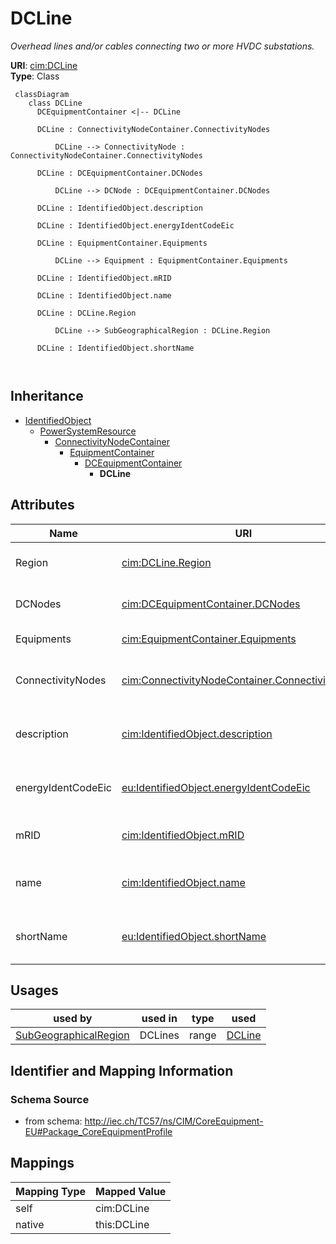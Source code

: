 # DCLine


_Overhead lines and/or cables connecting two or more HVDC substations._





**URI**: [cim:DCLine](http://iec.ch/TC57/CIM100#DCLine)<br />
**Type**: Class




```mermaid
 classDiagram
    class DCLine
      DCEquipmentContainer <|-- DCLine
      
      DCLine : ConnectivityNodeContainer.ConnectivityNodes
        
          DCLine --> ConnectivityNode : ConnectivityNodeContainer.ConnectivityNodes
        
      DCLine : DCEquipmentContainer.DCNodes
        
          DCLine --> DCNode : DCEquipmentContainer.DCNodes
        
      DCLine : IdentifiedObject.description
        
      DCLine : IdentifiedObject.energyIdentCodeEic
        
      DCLine : EquipmentContainer.Equipments
        
          DCLine --> Equipment : EquipmentContainer.Equipments
        
      DCLine : IdentifiedObject.mRID
        
      DCLine : IdentifiedObject.name
        
      DCLine : DCLine.Region
        
          DCLine --> SubGeographicalRegion : DCLine.Region
        
      DCLine : IdentifiedObject.shortName
        
      
```





## Inheritance
* [IdentifiedObject](IdentifiedObject.md)
    * [PowerSystemResource](PowerSystemResource.md)
        * [ConnectivityNodeContainer](ConnectivityNodeContainer.md)
            * [EquipmentContainer](EquipmentContainer.md)
                * [DCEquipmentContainer](DCEquipmentContainer.md)
                    * **DCLine**



## Attributes


| Name | URI | Cardinality and Range | Description | Inheritance |
| ---  | --- | --- | --- | --- |
| Region | [cim:DCLine.Region](http://iec.ch/TC57/CIM100#DCLine.Region) | 0..1 <br />  [SubGeographicalRegion](SubGeographicalRegion.md)  | The SubGeographicalRegion containing the DC line | direct |
| DCNodes | [cim:DCEquipmentContainer.DCNodes](http://iec.ch/TC57/CIM100#DCEquipmentContainer.DCNodes) | 0..* <br />  [DCNode](DCNode.md)  | The DC nodes contained in the DC equipment container | [DCEquipmentContainer](DCEquipmentContainer.md) |
| Equipments | [cim:EquipmentContainer.Equipments](http://iec.ch/TC57/CIM100#EquipmentContainer.Equipments) | 0..* <br />  [Equipment](Equipment.md)  | Contained equipment | [EquipmentContainer](EquipmentContainer.md) |
| ConnectivityNodes | [cim:ConnectivityNodeContainer.ConnectivityNodes](http://iec.ch/TC57/CIM100#ConnectivityNodeContainer.ConnectivityNodes) | 0..* <br />  [ConnectivityNode](ConnectivityNode.md)  | Connectivity nodes which belong to this connectivity node container | [ConnectivityNodeContainer](ConnectivityNodeContainer.md) |
| description | [cim:IdentifiedObject.description](http://iec.ch/TC57/CIM100#IdentifiedObject.description) | 0..1 <br />  string  | The description is a free human readable text describing or naming the object | [IdentifiedObject](IdentifiedObject.md) |
| energyIdentCodeEic | [eu:IdentifiedObject.energyIdentCodeEic](http://iec.ch/TC57/CIM100-European#IdentifiedObject.energyIdentCodeEic) | 0..1 <br />  string  | The attribute is used for an exchange of the EIC code (Energy identification ... | [IdentifiedObject](IdentifiedObject.md) |
| mRID | [cim:IdentifiedObject.mRID](http://iec.ch/TC57/CIM100#IdentifiedObject.mRID) | 1..1 <br />  string  | Master resource identifier issued by a model authority | [IdentifiedObject](IdentifiedObject.md) |
| name | [cim:IdentifiedObject.name](http://iec.ch/TC57/CIM100#IdentifiedObject.name) | 1..1 <br />  string  | The name is any free human readable and possibly non unique text naming the o... | [IdentifiedObject](IdentifiedObject.md) |
| shortName | [eu:IdentifiedObject.shortName](http://iec.ch/TC57/CIM100-European#IdentifiedObject.shortName) | 0..1 <br />  string  | The attribute is used for an exchange of a human readable short name with len... | [IdentifiedObject](IdentifiedObject.md) |





## Usages

| used by | used in | type | used |
| ---  | --- | --- | --- |
| [SubGeographicalRegion](SubGeographicalRegion.md) | DCLines | range | [DCLine](DCLine.md) |






## Identifier and Mapping Information







### Schema Source


* from schema: http://iec.ch/TC57/ns/CIM/CoreEquipment-EU#Package_CoreEquipmentProfile





## Mappings

| Mapping Type | Mapped Value |
| ---  | ---  |
| self | cim:DCLine |
| native | this:DCLine |




